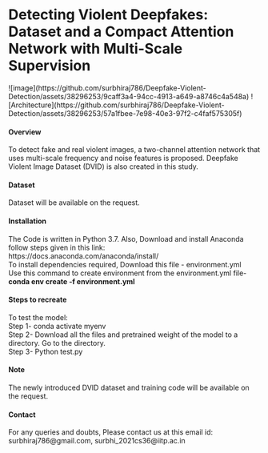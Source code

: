 <h1>Detecting Violent Deepfakes: Dataset and a Compact Attention Network with Multi-Scale
Supervision</h1>
![image](https://github.com/surbhiraj786/Deepfake-Violent-Detection/assets/38296253/9caff3a4-94cc-4913-a649-a8746c4a548a)
![Architecture](https://github.com/surbhiraj786/Deepfake-Violent-Detection/assets/38296253/57a1fbee-7e98-40e3-97f2-c4faf575305f)


<h4> Overview </h4>
To detect fake and real violent images, a two-channel attention network that uses multi-scale frequency and noise features is proposed. Deepfake Violent Image Dataset (DVID) is also created in this study.

<h4> Dataset </h4>
Dataset will be available on the request.
                                                           
                                                                                       
<h4> Installation  </h4>
The Code is written in Python 3.7. Also, Download and install Anaconda follow steps given in this link:<br>
      https://docs.anaconda.com/anaconda/install/ <br>
To install dependencies required, Download this file - environment.yml <br>
Use this command to create environment from the environment.yml file- <br><b>conda env create -f environment.yml</b>

 <h4> Steps to recreate </h4>
 To test the model:<br>
 Step 1- conda activate myenv<br>
 Step 2- Download all the files and pretrained weight of the model to a directory. Go to the directory.<br> 
 Step 3- Python test.py<br>
 
<h4> Note </h4>
 The newly introduced DVID dataset and training code will be available on the request.
<h4> Contact </h4>
For any queries and doubts, Please contact us at this email id: surbhiraj786@gmail.com, surbhi_2021cs36@iitp.ac.in
 
